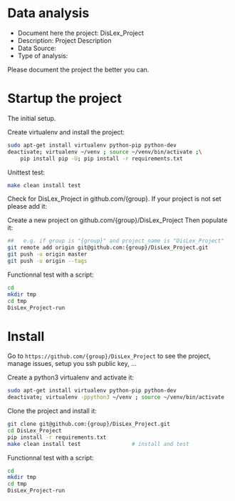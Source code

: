 # Data analysis
- Document here the project: DisLex_Project
- Description: Project Description
- Data Source:
- Type of analysis:

Please document the project the better you can.

# Startup the project

The initial setup.

Create virtualenv and install the project:
```bash
sudo apt-get install virtualenv python-pip python-dev
deactivate; virtualenv ~/venv ; source ~/venv/bin/activate ;\
    pip install pip -U; pip install -r requirements.txt
```

Unittest test:
```bash
make clean install test
```

Check for DisLex_Project in github.com/{group}. If your project is not set please add it:

Create a new project on github.com/{group}/DisLex_Project
Then populate it:

```bash
##   e.g. if group is "{group}" and project_name is "DisLex_Project"
git remote add origin git@github.com:{group}/DisLex_Project.git
git push -u origin master
git push -u origin --tags
```

Functionnal test with a script:

```bash
cd
mkdir tmp
cd tmp
DisLex_Project-run
```

# Install

Go to `https://github.com/{group}/DisLex_Project` to see the project, manage issues,
setup you ssh public key, ...

Create a python3 virtualenv and activate it:

```bash
sudo apt-get install virtualenv python-pip python-dev
deactivate; virtualenv -ppython3 ~/venv ; source ~/venv/bin/activate
```

Clone the project and install it:

```bash
git clone git@github.com:{group}/DisLex_Project.git
cd DisLex_Project
pip install -r requirements.txt
make clean install test                # install and test
```
Functionnal test with a script:

```bash
cd
mkdir tmp
cd tmp
DisLex_Project-run
```
